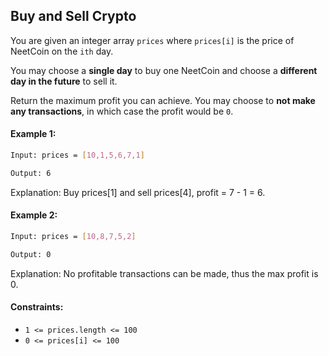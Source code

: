 ## Buy and Sell Crypto
You are given an integer array `prices` where `prices[i]` is the price of NeetCoin on the `ith` day.

You may choose a <b>single day</b> to buy one NeetCoin and choose a <b>different day in the future</b> to sell it.

Return the maximum profit you can achieve. You may choose to <b>not make any transactions</b>, in which case the profit would be `0`.

#### Example 1:
```bash
Input: prices = [10,1,5,6,7,1]

Output: 6
```
Explanation: Buy prices[1] and sell prices[4], profit = 7 - 1 = 6.

#### Example 2:
```bash
Input: prices = [10,8,7,5,2]

Output: 0
```
Explanation: No profitable transactions can be made, thus the max profit is 0.

#### Constraints:

- `1 <= prices.length <= 100`
- `0 <= prices[i] <= 100`